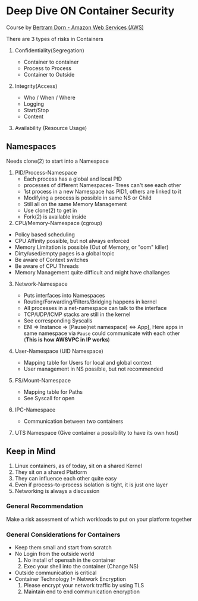 # Deep Dive ON Container Security

Course by [Bertram Dorn - Amazon Web Services (AWS)](https://www.linkedin.com/in/bertram-dorn-46aa71/)

There are 3 types of risks in Containers

1. Confidentiality(Segregation)

   - Container to container
   - Process to Process
   - Container to Outside

2. Integrity(Access)

   - Who / When / Where
   - Logging
   - Start/Stop
   - Content

3. Availability (Resource Usage)

## Namespaces

Needs clone(2) to start into a Namespace

1. PID/Process-Namespace
   - Each process has a global and local PID
   - processes of different Namespaces- Trees can't see each other
   - 1st process in a new Namespace has PID1, others are linked to it
   - Modifying a process is possible in same NS or Child
   - Still all on the same Memory Management
   - Use clone(2) to get in
   - Fork(2) is available inside
2. CPU/Memory-Namespace (cgroup)

- Policy based scheduling
- CPU Affinity possible, but not always enforced
- Memory Limitation is possible (Out of Memory, or "oom" killer)
- Dirty/used/empty pages is a global topic
- Be aware of Context switches
- Be aware of CPU Threads
- Memory Management quite difficult and might have challanges

3. Network-Namespace
   - Puts interfaces into Namespaces
   - Routing/Forwarding/Filters/Bridging happens in kernel
   - All processes in a net-namespace can talk to the interface
   - TCP/UDP/ICMP stacks are still in the kernel
   - See corresponding Syscalls
   - ENI => Instance => [Pause(net namespace) <=> App], Here apps in same namespace via `Pause` could communicate with each other (**This is how AWSVPC in IP works**)
4. User-Namespace (UID Namespace)
   - Mapping table for Users for local and global context
   - User management in NS possible, but not recommended
5. FS/Mount-Namespace
   - Mapping table for Paths
   - See Syscall for open
6. IPC-Namespace

   - Communication between two containers

7. UTS Namespace (Give container a possibility to have its own host)

## Keep in Mind

1. Linux containers, as of today, sit on a shared Kernel
2. They sit on a shared Platform
3. They can influence each other quite easy
4. Even if process-to-process isolation is tight, it is just one layer
5. Networking is always a discussion

### General Recommendation

Make a risk assesment of which workloads to put on your platform together

### General Considerations for Containers

- Keep them small and start from scratch
- No Login from the outside world
  1. No install of openssh in the container
  2. Exec your shell into the container (Change NS)
- Outside communication is critical
- Container Technology != Network Encryption
  1. Please encrypt your network traffic by using TLS
  2. Maintain end to end communication encryption
